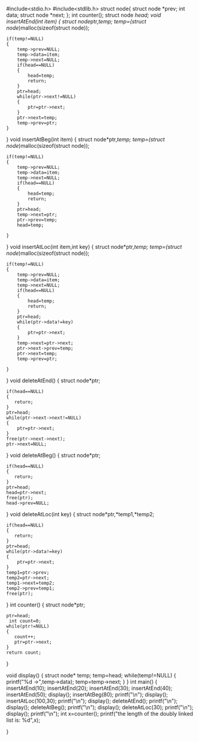 #include<stdio.h>
#include<stdlib.h>
struct node{
    struct node *prev;
    int data;
    struct node *next;
};
int counter();
struct node *head;
void insertAtEnd(int item)
{
    struct node*ptr,*temp;
    temp=(struct node*)malloc(sizeof(struct node));
    
    if(temp!=NULL)
    { 
        temp->prev=NULL;
        temp->data=item;
        temp->next=NULL;
        if(head==NULL)
        {
            head=temp;
            return;
        }
        ptr=head;
        while(ptr->next!=NULL)
        {
            ptr=ptr->next;
        }   
        ptr->next=temp;
        temp->prev=ptr;
    }
}
void insertAtBeg(int item)
{
    struct node*ptr,*temp;
    temp=(struct node*)malloc(sizeof(struct node));
    
    if(temp!=NULL)
    { 
        temp->prev=NULL;
        temp->data=item;
        temp->next=NULL;
        if(head==NULL)
        {
            head=temp;
            return;
        }
        ptr=head;
        temp->next=ptr;
        ptr->prev=temp;
        head=temp;  
    
    }
}
void insertAtLoc(int item,int key)
{
    struct node*ptr,*temp;
    temp=(struct node*)malloc(sizeof(struct node));
    
    if(temp!=NULL)
    { 
        temp->prev=NULL;
        temp->data=item;
        temp->next=NULL;
        if(head==NULL)
        {
            head=temp;
            return;
        }
        ptr=head;
        while(ptr->data!=key)
        {
            ptr=ptr->next;
        } 
        temp->next=ptr->next; 
        ptr->next->prev=temp; 
        ptr->next=temp;
        temp->prev=ptr;
        
    }
}
void deleteAtEnd()
{
    struct node*ptr;

    if(head==NULL)
    {
       return;
    }
    ptr=head;
    while(ptr->next->next!=NULL)
    {
        ptr=ptr->next;
    }   
    free(ptr->next->next);
    ptr->next=NULL;
}
void deleteAtBeg()
{
    struct node*ptr;

    if(head==NULL)
    {
       return;
    }
    ptr=head;
    head=ptr->next;   
    free(ptr);
    head->prev=NULL;
}
void deleteAtLoc(int key)
{
    struct node*ptr,*temp1,*temp2;

    if(head==NULL)
    {
       return;
    }
    ptr=head;
    while(ptr->data!=key)
    {
        ptr=ptr->next;
    } 
    temp1=ptr->prev;
    temp2=ptr->next;
    temp1->next=temp2;
    temp2->prev=temp1;  
    free(ptr);
    
}
int counter()
{
    struct node*ptr;
   
    ptr=head;
     int count=0;
    while(ptr!=NULL)
    {
       count++;
       ptr=ptr->next;
    }
    return count;
}

void display()
{
    struct node* temp;
    temp=head;
    while(temp!=NULL)
    {
        printf("%d ->",temp->data);
        temp=temp->next;
    }
}
int main()
{
   insertAtEnd(10);
   insertAtEnd(20);
   insertAtEnd(30);
   insertAtEnd(40);
   insertAtEnd(50);
   display();
   insertAtBeg(80);
   printf("\n");
   display();
   insertAtLoc(100,30);
   printf("\n");
   display();
   deleteAtEnd();
   printf("\n");
   display();
   deleteAtBeg();
   printf("\n");
   display();
   deleteAtLoc(30);
   printf("\n");
   display();
   printf("\n");
   int x=counter();
   printf("the length of the doubly linked list is: %d",x);
   
}
<!---
saue10/saue10 is a ✨ special ✨ repository because its `README.md` (this file) appears on your GitHub profile.
You can click the Preview link to take a look at your changes.
--->
